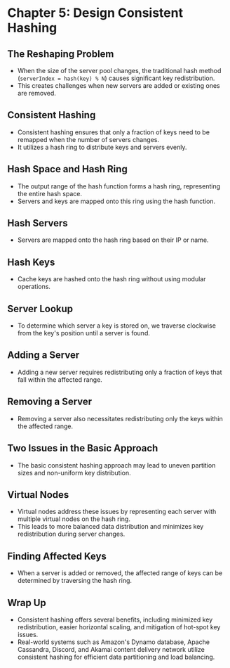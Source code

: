 # Chapter 5: Design Consistent Hashing

## The Reshaping Problem

- When the size of the server pool changes, the traditional hash method (`serverIndex = hash(key) % N`) causes significant key redistribution.
- This creates challenges when new servers are added or existing ones are removed.

## Consistent Hashing

- Consistent hashing ensures that only a fraction of keys need to be remapped when the number of servers changes.
- It utilizes a hash ring to distribute keys and servers evenly.

## Hash Space and Hash Ring

- The output range of the hash function forms a hash ring, representing the entire hash space.
- Servers and keys are mapped onto this ring using the hash function.

## Hash Servers

- Servers are mapped onto the hash ring based on their IP or name.

## Hash Keys

- Cache keys are hashed onto the hash ring without using modular operations.

## Server Lookup

- To determine which server a key is stored on, we traverse clockwise from the key's position until a server is found.

## Adding a Server

- Adding a new server requires redistributing only a fraction of keys that fall within the affected range.

## Removing a Server

- Removing a server also necessitates redistributing only the keys within the affected range.

## Two Issues in the Basic Approach

- The basic consistent hashing approach may lead to uneven partition sizes and non-uniform key distribution.

## Virtual Nodes

- Virtual nodes address these issues by representing each server with multiple virtual nodes on the hash ring.
- This leads to more balanced data distribution and minimizes key redistribution during server changes.

## Finding Affected Keys

- When a server is added or removed, the affected range of keys can be determined by traversing the hash ring.

## Wrap Up

- Consistent hashing offers several benefits, including minimized key redistribution, easier horizontal scaling, and mitigation of hot-spot key issues.
- Real-world systems such as Amazon's Dynamo database, Apache Cassandra, Discord, and Akamai content delivery network utilize consistent hashing for efficient data partitioning and load balancing.
